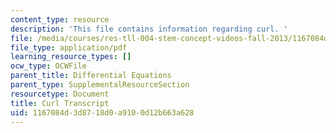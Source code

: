 ```yaml
---
content_type: resource
description: 'This file contains information regarding curl. '
file: /media/courses/res-tll-004-stem-concept-videos-fall-2013/1167084d3d8718d0a9100d12b663a628_MITRES_TLL-004F13_Curl.pdf
file_type: application/pdf
learning_resource_types: []
ocw_type: OCWFile
parent_title: Differential Equations
parent_type: SupplementalResourceSection
resourcetype: Document
title: Curl Transcript
uid: 1167084d-3d87-18d0-a910-0d12b663a628
---
```

